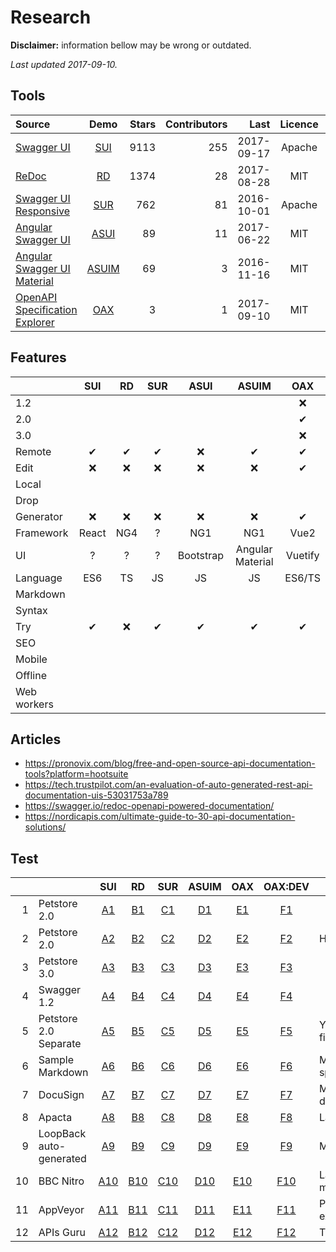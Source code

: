 # Research

**Disclaimer:** information bellow may be wrong or outdated.
 
 _Last updated 2017-09-10._

## Tools

|Source|Demo|Stars|Contributors|Last|Licence|Status|
|:---|:---:|---:|---:|---:|:---:|:---:|
|[Swagger UI](https://github.com/swagger-api/swagger-ui)|[SUI](http://petstore.swagger.io/)|9113|255|2017-09-17|Apache|active
|[ReDoc](https://github.com/Rebilly/ReDoc)|[RD](https://rebilly.github.io/ReDoc/)|1374|28|2017-08-28|MIT|active
|[Swagger UI Responsive](https://github.com/jensoleg/swagger-ui)|[SUR](http://swaggerui.herokuapp.com/?url=http://petstore.swagger.io/v2/swagger.json)|762|81|2016-10-01|Apache|?
|[Angular Swagger UI](https://github.com/Orange-OpenSource/angular-swagger-ui)|[ASUI](http://orange-opensource.github.io/angular-swagger-ui/)|89|11|2017-06-22|MIT|?
|[Angular Swagger UI Material](https://github.com/darosh/angular-swagger-ui-material)|[ASUIM](http://darosh.github.io/angular-swagger-ui-material/)|69|3|2016-11-16|MIT|abandoned
|[OpenAPI Specification Explorer](https://github.com/darosh/oax)|[OAX](https://darosh.github.io/oax/)|3|1|2017-09-10|MIT|WIP

## Features

|&nbsp;     |SUI  |RD   |SUR  |ASUI |ASUIM|OAX  |
|:----------|:---:|:---:|:---:|:---:|:---:|:---:|
|1.2        |     |     |     |     |     |❌    |
|2.0        |     |     |     |     |     |✔    |
|3.0        |     |     |     |     |     |❌    |
|Remote     |✔    |✔   |✔    |❌   |✔    |✔    |
|Edit       |❌   |❌   |❌    |❌   |❌    |✔    |
|Local| | | | | | |
|Drop| | | | | | |
|Generator  |❌   |❌   |❌    |❌   |❌    |✔    |
|Framework  |React|NG4  |?    |NG1  |NG1  |Vue2 |
|UI         |?    |?    |?    |Bootstrap|Angular Material|Vuetify|
|Language   |ES6  |TS   |JS   |JS   |JS   |ES6/TS|
|Markdown   | | | | | | |
|Syntax| | | | | | |
|Try        |✔    |❌    |✔    |✔    |✔   |✔    |
|SEO| | | | | | |
|Mobile| | | | | | |
|Offline| | | | | | |
|Web workers| | | | | | |


## Articles

- https://pronovix.com/blog/free-and-open-source-api-documentation-tools?platform=hootsuite
- https://tech.trustpilot.com/an-evaluation-of-auto-generated-rest-api-documentation-uis-53031753a789
- https://swagger.io/redoc-openapi-powered-documentation/
- https://nordicapis.com/ultimate-guide-to-30-api-documentation-solutions/

## Test

 &nbsp;| &nbsp;|SUI|RD|SUR|ASUIM|OAX|OAX:DEV|&nbsp;
---:|:---|:---:|:---:|:---:|:---:|:---:|:---:|:---
|1|Petstore 2.0|[A1](http://petstore.swagger.io/?url=https://cdn.rawgit.com/swagger-api/swagger-ui/f0fdc661/test/e2e/specs/petstore.json)|[B1](https://rebilly.github.io/ReDoc/?url=https://cdn.rawgit.com/swagger-api/swagger-ui/f0fdc661/test/e2e/specs/petstore.json)|[C1](http://swaggerui.herokuapp.com/?url=https://cdn.rawgit.com/swagger-api/swagger-ui/f0fdc661/test/e2e/specs/petstore.json)|[D1](http://darosh.github.io/angular-swagger-ui-material/#/?url=https://cdn.rawgit.com/swagger-api/swagger-ui/f0fdc661/test/e2e/specs/petstore.json)|[E1](https://darosh.github.io/oax/#/?url=https://cdn.rawgit.com/swagger-api/swagger-ui/f0fdc661/test/e2e/specs/petstore.json)|[F1](http://localhost:8080/#/?url=https://cdn.rawgit.com/swagger-api/swagger-ui/f0fdc661/test/e2e/specs/petstore.json)||
|2|Petstore 2.0|[A2](http://petstore.swagger.io/?url=http://cdn.rawgit.com/swagger-api/swagger-ui/f0fdc661/test/e2e/specs/petstore.json)|[B2](https://rebilly.github.io/ReDoc/?url=http://cdn.rawgit.com/swagger-api/swagger-ui/f0fdc661/test/e2e/specs/petstore.json)|[C2](http://swaggerui.herokuapp.com/?url=http://cdn.rawgit.com/swagger-api/swagger-ui/f0fdc661/test/e2e/specs/petstore.json)|[D2](http://darosh.github.io/angular-swagger-ui-material/#/?url=http://cdn.rawgit.com/swagger-api/swagger-ui/f0fdc661/test/e2e/specs/petstore.json)|[E2](https://darosh.github.io/oax/#/?url=http://cdn.rawgit.com/swagger-api/swagger-ui/f0fdc661/test/e2e/specs/petstore.json)|[F2](http://localhost:8080/#/?url=http://cdn.rawgit.com/swagger-api/swagger-ui/f0fdc661/test/e2e/specs/petstore.json)|HTTP spec URL|
|3|Petstore 3.0|[A3](http://petstore.swagger.io/?url=https://cdn.rawgit.com/OAI/OpenAPI-Specification/OpenAPI.next/examples/v3.0/petstore.yaml)|[B3](https://rebilly.github.io/ReDoc/?url=https://cdn.rawgit.com/OAI/OpenAPI-Specification/OpenAPI.next/examples/v3.0/petstore.yaml)|[C3](http://swaggerui.herokuapp.com/?url=https://cdn.rawgit.com/OAI/OpenAPI-Specification/OpenAPI.next/examples/v3.0/petstore.yaml)|[D3](http://darosh.github.io/angular-swagger-ui-material/#/?url=https://cdn.rawgit.com/OAI/OpenAPI-Specification/OpenAPI.next/examples/v3.0/petstore.yaml)|[E3](https://darosh.github.io/oax/#/?url=https://cdn.rawgit.com/OAI/OpenAPI-Specification/OpenAPI.next/examples/v3.0/petstore.yaml)|[F3](http://localhost:8080/#/?url=https://cdn.rawgit.com/OAI/OpenAPI-Specification/OpenAPI.next/examples/v3.0/petstore.yaml)||
|4|Swagger 1.2|[A4](http://petstore.swagger.io/?url=https://darosh.github.io/openapi-samples/specs/swagger-1.2/swagger-1.2.json)|[B4](https://rebilly.github.io/ReDoc/?url=https://darosh.github.io/openapi-samples/specs/swagger-1.2/swagger-1.2.json)|[C4](http://swaggerui.herokuapp.com/?url=https://darosh.github.io/openapi-samples/specs/swagger-1.2/swagger-1.2.json)|[D4](http://darosh.github.io/angular-swagger-ui-material/#/?url=https://darosh.github.io/openapi-samples/specs/swagger-1.2/swagger-1.2.json)|[E4](https://darosh.github.io/oax/#/?url=https://darosh.github.io/openapi-samples/specs/swagger-1.2/swagger-1.2.json)|[F4](http://localhost:8080/#/?url=https://darosh.github.io/openapi-samples/specs/swagger-1.2/swagger-1.2.json)||
|5|Petstore 2.0 Separate|[A5](http://petstore.swagger.io/?url=https://raw.githubusercontent.com/OAI/OpenAPI-Specification/master/examples/v2.0/yaml/petstore-separate/spec/swagger.yaml)|[B5](https://rebilly.github.io/ReDoc/?url=https://raw.githubusercontent.com/OAI/OpenAPI-Specification/master/examples/v2.0/yaml/petstore-separate/spec/swagger.yaml)|[C5](http://swaggerui.herokuapp.com/?url=https://raw.githubusercontent.com/OAI/OpenAPI-Specification/master/examples/v2.0/yaml/petstore-separate/spec/swagger.yaml)|[D5](http://darosh.github.io/angular-swagger-ui-material/#/?url=https://raw.githubusercontent.com/OAI/OpenAPI-Specification/master/examples/v2.0/yaml/petstore-separate/spec/swagger.yaml)|[E5](https://darosh.github.io/oax/#/?url=https://raw.githubusercontent.com/OAI/OpenAPI-Specification/master/examples/v2.0/yaml/petstore-separate/spec/swagger.yaml)|[F5](http://localhost:8080/#/?url=https://raw.githubusercontent.com/OAI/OpenAPI-Specification/master/examples/v2.0/yaml/petstore-separate/spec/swagger.yaml)|YAML spec in 5 files|
|6|Sample Markdown|[A6](http://petstore.swagger.io/?url=https://darosh.github.io/openapi-samples/specs/markdown/markdown.json)|[B6](https://rebilly.github.io/ReDoc/?url=https://darosh.github.io/openapi-samples/specs/markdown/markdown.json)|[C6](http://swaggerui.herokuapp.com/?url=https://darosh.github.io/openapi-samples/specs/markdown/markdown.json)|[D6](http://darosh.github.io/angular-swagger-ui-material/#/?url=https://darosh.github.io/openapi-samples/specs/markdown/markdown.json)|[E6](https://darosh.github.io/oax/#/?url=https://darosh.github.io/openapi-samples/specs/markdown/markdown.json)|[F6](http://localhost:8080/#/?url=https://darosh.github.io/openapi-samples/specs/markdown/markdown.json)|Markdown in spec description|
|7|DocuSign|[A7](http://petstore.swagger.io/?url=https://darosh.github.io/openapi-directory-lite/specs/docusign.net/v2.json)|[B7](https://rebilly.github.io/ReDoc/?url=https://darosh.github.io/openapi-directory-lite/specs/docusign.net/v2.json)|[C7](http://swaggerui.herokuapp.com/?url=https://darosh.github.io/openapi-directory-lite/specs/docusign.net/v2.json)|[D7](http://darosh.github.io/angular-swagger-ui-material/#/?url=https://darosh.github.io/openapi-directory-lite/specs/docusign.net/v2.json)|[E7](https://darosh.github.io/oax/#/?url=https://darosh.github.io/openapi-directory-lite/specs/docusign.net/v2.json)|[F7](http://localhost:8080/#/?url=https://darosh.github.io/openapi-directory-lite/specs/docusign.net/v2.json)|Markdown in tag description|
|8|Apacta|[A8](http://petstore.swagger.io/?url=https://darosh.github.io/openapi-directory-lite/specs/apacta.com/0.0.1.json)|[B8](https://rebilly.github.io/ReDoc/?url=https://darosh.github.io/openapi-directory-lite/specs/apacta.com/0.0.1.json)|[C8](http://swaggerui.herokuapp.com/?url=https://darosh.github.io/openapi-directory-lite/specs/apacta.com/0.0.1.json)|[D8](http://darosh.github.io/angular-swagger-ui-material/#/?url=https://darosh.github.io/openapi-directory-lite/specs/apacta.com/0.0.1.json)|[E8](https://darosh.github.io/oax/#/?url=https://darosh.github.io/openapi-directory-lite/specs/apacta.com/0.0.1.json)|[F8](http://localhost:8080/#/?url=https://darosh.github.io/openapi-directory-lite/specs/apacta.com/0.0.1.json)|Large Markdown|
|9|LoopBack auto-generated|[A9](http://petstore.swagger.io/?url=https://darosh.github.io/openapi-samples/specs/loopback-drupal/loopback-drupal.json)|[B9](https://rebilly.github.io/ReDoc/?url=https://darosh.github.io/openapi-samples/specs/loopback-drupal/loopback-drupal.json)|[C9](http://swaggerui.herokuapp.com/?url=https://darosh.github.io/openapi-samples/specs/loopback-drupal/loopback-drupal.json)|[D9](http://darosh.github.io/angular-swagger-ui-material/#/?url=https://darosh.github.io/openapi-samples/specs/loopback-drupal/loopback-drupal.json)|[E9](https://darosh.github.io/oax/#/?url=https://darosh.github.io/openapi-samples/specs/loopback-drupal/loopback-drupal.json)|[F9](http://localhost:8080/#/?url=https://darosh.github.io/openapi-samples/specs/loopback-drupal/loopback-drupal.json)|Many operations|
|10|BBC Nitro|[A10](http://petstore.swagger.io/?url=https://darosh.github.io/openapi-directory-lite/specs/bbc.com/1.0.0.json)|[B10](https://rebilly.github.io/ReDoc/?url=https://darosh.github.io/openapi-directory-lite/specs/bbc.com/1.0.0.json)|[C10](http://swaggerui.herokuapp.com/?url=https://darosh.github.io/openapi-directory-lite/specs/bbc.com/1.0.0.json)|[D10](http://darosh.github.io/angular-swagger-ui-material/#/?url=https://darosh.github.io/openapi-directory-lite/specs/bbc.com/1.0.0.json)|[E10](https://darosh.github.io/oax/#/?url=https://darosh.github.io/openapi-directory-lite/specs/bbc.com/1.0.0.json)|[F10](http://localhost:8080/#/?url=https://darosh.github.io/openapi-directory-lite/specs/bbc.com/1.0.0.json)|Large models/schemes|
|11|AppVeyor|[A11](http://petstore.swagger.io/?url=https://raw.githubusercontent.com/kevinoid/appveyor-swagger/master/swagger-polymorphic.yaml)|[B11](https://rebilly.github.io/ReDoc/?url=https://raw.githubusercontent.com/kevinoid/appveyor-swagger/master/swagger-polymorphic.yaml)|[C11](http://swaggerui.herokuapp.com/?url=https://raw.githubusercontent.com/kevinoid/appveyor-swagger/master/swagger-polymorphic.yaml)|[D11](http://darosh.github.io/angular-swagger-ui-material/#/?url=https://raw.githubusercontent.com/kevinoid/appveyor-swagger/master/swagger-polymorphic.yaml)|[E11](https://darosh.github.io/oax/#/?url=https://raw.githubusercontent.com/kevinoid/appveyor-swagger/master/swagger-polymorphic.yaml)|[F11](http://localhost:8080/#/?url=https://raw.githubusercontent.com/kevinoid/appveyor-swagger/master/swagger-polymorphic.yaml)|Polymorphic example|
|12|APIs Guru|[A12](http://petstore.swagger.io/?url=https://darosh.github.io/openapi-directory-lite/specs/apis.guru/2.0.json)|[B12](https://rebilly.github.io/ReDoc/?url=https://darosh.github.io/openapi-directory-lite/specs/apis.guru/2.0.json)|[C12](http://swaggerui.herokuapp.com/?url=https://darosh.github.io/openapi-directory-lite/specs/apis.guru/2.0.json)|[D12](http://darosh.github.io/angular-swagger-ui-material/#/?url=https://darosh.github.io/openapi-directory-lite/specs/apis.guru/2.0.json)|[E12](https://darosh.github.io/oax/#/?url=https://darosh.github.io/openapi-directory-lite/specs/apis.guru/2.0.json)|[F12](http://localhost:8080/#/?url=https://darosh.github.io/openapi-directory-lite/specs/apis.guru/2.0.json)|Try out GET|
